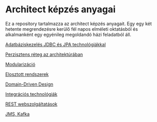 # Architect képzés anyagai

Ez a repository tartalmazza az architect képzés anyagait.
Egy egy két hetente megrendezésre kerülő fél napos elméleti oktatásból és alkalmanként egy egyénileg megoldandó házi
feladatból áll.

[Adatbáziskezelés JDBC és JPA technológiákkal](01-jdbc-jpa.md)

[Perzisztens réteg az architektúrában](02-perzisztencia.md)

[Modularizáció](03-modularizacio.md)

[Elosztott rendszerek](04-elosztott-rendszerek.md)

[Domain-Driven Design](05-ddd.md)

[Integrációs technológiák](06-alkalmazas-integracio.md)

[REST webszolgáltatások](07-rest.md)

[JMS, Kafka](08-jms-kafka.md)